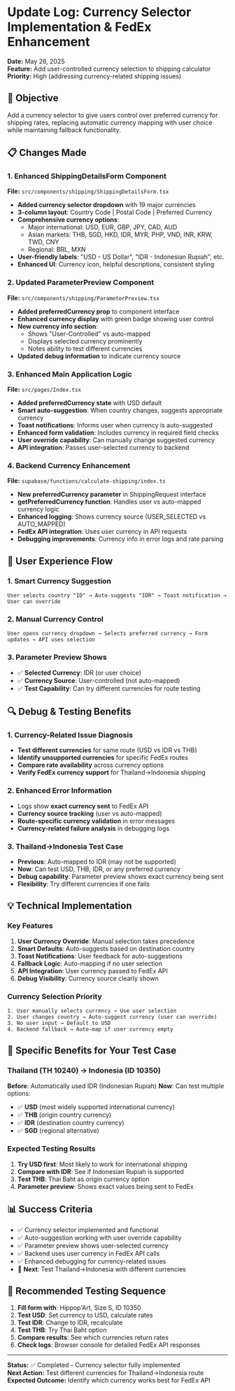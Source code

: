 # Update Log: Currency Selector Implementation & FedEx Enhancement

**Date:** May 26, 2025  
**Feature:** Add user-controlled currency selection to shipping calculator  
**Priority:** High (addressing currency-related shipping issues)

## 🎯 Objective
Add a currency selector to give users control over preferred currency for shipping rates, replacing automatic currency mapping with user choice while maintaining fallback functionality.

## 📋 Changes Made

### 1. Enhanced ShippingDetailsForm Component
**File:** `src/components/shipping/ShippingDetailsForm.tsx`
- **Added currency selector dropdown** with 19 major currencies
- **3-column layout**: Country Code | Postal Code | Preferred Currency
- **Comprehensive currency options**:
  - Major international: USD, EUR, GBP, JPY, CAD, AUD
  - Asian markets: THB, SGD, HKD, IDR, MYR, PHP, VND, INR, KRW, TWD, CNY
  - Regional: BRL, MXN
- **User-friendly labels**: "USD - US Dollar", "IDR - Indonesian Rupiah", etc.
- **Enhanced UI**: Currency icon, helpful descriptions, consistent styling

### 2. Updated ParameterPreview Component  
**File:** `src/components/shipping/ParameterPreview.tsx`
- **Added preferredCurrency prop** to component interface
- **Enhanced currency display** with green badge showing user control
- **New currency info section**: 
  - Shows "User-Controlled" vs auto-mapped
  - Displays selected currency prominently
  - Notes ability to test different currencies
- **Updated debug information** to indicate currency source

### 3. Enhanced Main Application Logic
**File:** `src/pages/Index.tsx`
- **Added preferredCurrency state** with USD default
- **Smart auto-suggestion**: When country changes, suggests appropriate currency
- **Toast notifications**: Informs user when currency is auto-suggested
- **Enhanced form validation**: Includes currency in required field checks
- **User override capability**: Can manually change suggested currency
- **API integration**: Passes user-selected currency to backend

### 4. Backend Currency Enhancement
**File:** `supabase/functions/calculate-shipping/index.ts`
- **New preferredCurrency parameter** in ShippingRequest interface
- **getPreferredCurrency function**: Handles user vs auto-mapped currency logic
- **Enhanced logging**: Shows currency source (USER_SELECTED vs AUTO_MAPPED)
- **FedEx API integration**: Uses user currency in API requests
- **Debugging improvements**: Currency info in error logs and rate parsing

## 🔄 User Experience Flow

### 1. **Smart Currency Suggestion**
```
User selects country "ID" → Auto-suggests "IDR" → Toast notification → User can override
```

### 2. **Manual Currency Control**
```
User opens currency dropdown → Selects preferred currency → Form updates → API uses selection
```

### 3. **Parameter Preview Shows**
- ✅ **Selected Currency**: IDR (or user choice)
- ✅ **Currency Source**: User-controlled (not auto-mapped)
- ✅ **Test Capability**: Can try different currencies for route testing

## 🔍 Debug & Testing Benefits

### 1. **Currency-Related Issue Diagnosis**
- **Test different currencies** for same route (USD vs IDR vs THB)
- **Identify unsupported currencies** for specific FedEx routes  
- **Compare rate availability** across currency options
- **Verify FedEx currency support** for Thailand→Indonesia shipping

### 2. **Enhanced Error Information**
- Logs show **exact currency sent** to FedEx API
- **Currency source tracking** (user vs auto-mapped)
- **Route-specific currency validation** in error messages
- **Currency-related failure analysis** in debugging logs

### 3. **Thailand→Indonesia Test Case**
- **Previous**: Auto-mapped to IDR (may not be supported)
- **Now**: Can test USD, THB, IDR, or any preferred currency
- **Debug capability**: Parameter preview shows exact currency being sent
- **Flexibility**: Try different currencies if one fails

## 💡 Technical Implementation

### Key Features
1. **User Currency Override**: Manual selection takes precedence
2. **Smart Defaults**: Auto-suggests based on destination country  
3. **Toast Notifications**: User feedback for auto-suggestions
4. **Fallback Logic**: Auto-mapping if no user selection
5. **API Integration**: User currency passed to FedEx API
6. **Debug Visibility**: Currency source clearly shown

### Currency Selection Priority
```
1. User manually selects currency → Use user selection
2. User changes country → Auto-suggest currency (user can override)
3. No user input → Default to USD
4. Backend fallback → Auto-map if user currency empty
```

## 🎯 Specific Benefits for Your Test Case

### Thailand (TH 10240) → Indonesia (ID 10350)
**Before**: Automatically used IDR (Indonesian Rupiah)
**Now**: Can test multiple options:
- ✅ **USD** (most widely supported international currency)
- ✅ **THB** (origin country currency) 
- ✅ **IDR** (destination country currency)
- ✅ **SGD** (regional alternative)

### Expected Testing Results
1. **Try USD first**: Most likely to work for international shipping
2. **Compare with IDR**: See if Indonesian Rupiah is supported
3. **Test THB**: Thai Baht as origin currency option
4. **Parameter preview**: Shows exact values being sent to FedEx

## 📊 Success Criteria
- ✅ Currency selector implemented and functional
- ✅ Auto-suggestion working with user override capability
- ✅ Parameter preview shows user-selected currency
- ✅ Backend uses user currency in FedEx API calls
- ✅ Enhanced debugging for currency-related issues
- 🔄 **Next**: Test Thailand→Indonesia with different currencies

## 🚀 Recommended Testing Sequence

1. **Fill form with**: Hippop'Art, Size S, ID 10350
2. **Test USD**: Set currency to USD, calculate rates
3. **Test IDR**: Change to IDR, recalculate  
4. **Test THB**: Try Thai Baht option
5. **Compare results**: See which currencies return rates
6. **Check logs**: Browser console for detailed FedEx API responses

---
**Status:** ✅ Completed - Currency selector fully implemented  
**Next Action:** Test different currencies for Thailand→Indonesia route  
**Expected Outcome:** Identify which currency works best for FedEx API
